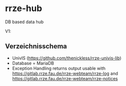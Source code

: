 # rrze-hub
DB based data hub


V1:
## Verzeichnisschema

- UnivIS (https://github.com/thenickless/rrze-univis-lib)
- Database = MariaDB
- Exception Handling returns output usable with https://gitlab.rrze.fau.de/rrze-webteam/rrze-log and https://gitlab.rrze.fau.de/rrze-webteam/rrze-notices 